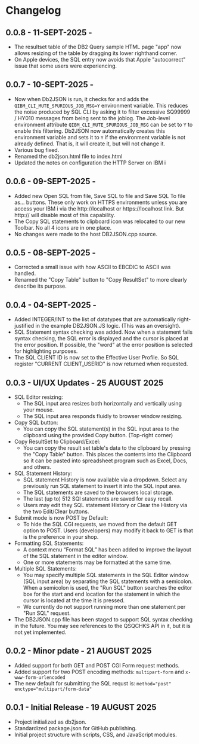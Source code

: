 # Changelog

## 0.0.8 - 11-SEPT-2025 -
- The resultset table of the DB2 Query sample HTML page "app" now allows  resizing of the table by dragging its lower righthand corner.
- On Apple devices, the SQL entry now avoids that Apple "autocorrect" issue that some users were experiencing.

## 0.0.7 - 10-SEPT-2025 -
- Now when Db2JSON is run, it checks for and adds the `QIBM_CLI_MUTE_SPURIOUS_JOB_MSG=Y` environment variable. This reduces the noise produced by SQL CLI by asking it to filter excessive SQ99999 / HY010 messages from being sent to the joblog. The Job-level environment attribute `QIBM_CLI_MUTE_SPURIOUS_JOB_MSG` can be set to `Y` to enable this filtering. Db2JSON now automatically creates this environment variable and sets it to `Y` if the environment variable is not already defined. That is, it will create it, but will not change it.
- Various bug fixed.
- Renamed the db2json.html file to index.html
- Updated the notes on configuration the HTTP Server on IBM i

## 0.0.6 - 09-SEPT-2025 -
- Added new Open SQL from file, Save SQL to file and Save SQL To file as... buttons. These only work on HTTPS environments unless you are access your IBM i via the http://localhost or https://localhost link. But http://<myipaddress> will disable most of this capability.
- The Copy SQL statements to clipboard icon was relocated to our new Toolbar. No all 4 icons are in one place.
- No changes were made to the host DB2JSON.cpp source.

## 0.0.5 - 08-SEPT-2025 -
- Corrected a small issue with how ASCII to EBCDIC to ASCII was handled.
- Renamed the "Copy Table" button to "Copy ResultSet" to more clearly describe its purpose.

## 0.0.4 - 04-SEPT-2025 -
- Added INTEGER/INT to the list of datatypes that are automatically right-justified in the example DB2JSON.JS logic. (This was an oversight).
- SQL Statement syntax checking was added. Now when a statement fails syntax checking, the SQL error is displayed and the cursor is placed at the error position. If possible, the "word" at the error position is selected for highlighting purposes.
- The SQL CLIENT ID is now set to the Effective User Profile. So SQL register "CURRENT CLIENT_USERID" is now returned when requested.

## 0.0.3 - UI/UX Updates - 25 AUGUST 2025
- SQL Editor resizing:
  - The SQL input area resizes both horizontally and vertically using your mouse.
  - The SQL input area responds fluidly to browser window resizing.
- Copy SQL button:
  - You can copy the SQL statement(s) in the SQL input area to the clipboard using the provided Copy button. (Top-right corner)
- Copy ResultSet to Clipboard/Excel:
  - You can copy the result set table's data to the clipboard by pressing the "Copy Table" button. This places the contents into the Clipboard so it can be pasted into spreadsheet program such as Excel, Docs, and others.
- SQL Statement History:
  - SQL statement History is now available via a dropdown. Select any previously run SQL statement to insert it into the SQL input area.
  - The SQL statements are saved to the browsers local storage.
  - The last (up to) 512 SQl statements are saved for easy recall.
  - Users may edit they SQL statement History or Clear the History via the two Edit/Clear buttons.
- Submit mode is now POST by Default:
  - To hide the SQL CGI requests, we moved from the default GET option to POST.  Users (developers) may modify it back to GET is that is the preference in your shop.
- Formatting SQL Statements:
  - A context menu “Format SQL” has been added to improve the layout of the SQL statement in the editor window.
  - One or more statements may be formatted at the same time.
- Multiple SQL Statements:
  - You may specify multiple SQL statements in the SQL Editor window (SQL input area) by separating the SQL statements with a semicolon. When a semicolon is used, the "Run SQL" button searches the editor box for the start and end location for the statement in which the cursor is located at the time it is pressed.
  - We currently do not support running more than one statement per "Run SQL" request.
- The DB2JSON.cpp file has been staged to support SQL syntax checking in the future. You may see references to the QSQCHKS API in it, but it is not yet implemented.

## 0.0.2 - Minor pdate - 21 AUGUST 2025
- Added support for both GET and POST CGI Form request methods.
- Added support for two POST encoding methods: `multipart-form` and `x-www-form-urlencoded`
- The new default for submitting the SQL requst is: `method="post" enctype="multipart/form-data"`

## 0.0.1 - Initial Release - 19 AUGUST 2025
- Project initialized as db2json.
- Standardized package.json for GitHub publishing.
- Initial project structure with scripts, CSS, and JavaScript modules.
